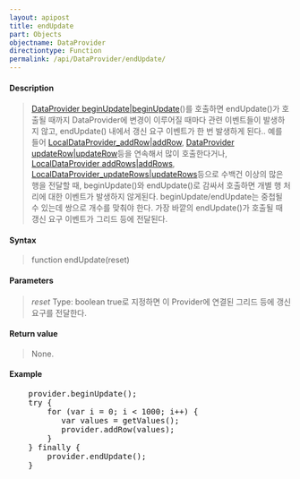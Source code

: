 ```yaml
---
layout: apipost
title: endUpdate
part: Objects
objectname: DataProvider
directiontype: Function
permalink: /api/DataProvider/endUpdate/
---
```



#### Description

> [DataProvider beginUpdate|beginUpdate](/api/DataProvider/)()를 호출하면 endUpdate()가 호출될 때까지 DataProvider에 변경이 이루어질 때마다 관련 이벤트들이 발생하지 않고, endUpdate() 내에서 갱신 요구 이벤트가 한 번 발생하게 된다.. 예를 들어 [LocalDataProvider_addRow|addRow](/api/DataProvider/), [DataProvider updateRow|updateRow](/api/DataProvider/)등을 연속해서 많이 호출한다거나, [LocalDataProvider addRows|addRows](/api/DataProvider/), [LocalDataProvider_updateRows|updateRows](/api/DataProvider/)등으로 수백건 이상의 많은 행을 전달할 때, beginUpdate()와 endUpdate()로 감싸서 호출하면 개별 행 처리에 대한 이벤트가 발생하지 않게된다. beginUpdate/endUpdate는 중첩될 수 있는데 쌍으로 개수를 맞춰야 한다. 가장 바깥의 endUpdate()가 호출될 때 갱신 요구 이벤트가 그리드 등에 전달된다.

#### Syntax

> function endUpdate(reset)

#### Parameters

> *reset*
> Type: boolean
> true로 지정하면 이 Provider에 연결된 그리드 등에 갱신 요구를 전달한다.

#### Return value

> None.

#### Example

<pre class="prettyprint">
    provider.beginUpdate();
    try {
        for (var i = 0; i < 1000; i++) {
           var values = getValues();
           provider.addRow(values);
        }
    } finally {
        provider.endUpdate();
    }
</pre>

